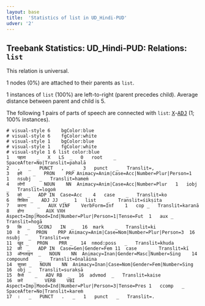 ```yaml
---
layout: base
title:  'Statistics of list in UD_Hindi-PUD'
udver: '2'
---
```


## Treebank Statistics: UD_Hindi-PUD: Relations: `list`

This relation is universal.

1 nodes (0%) are attached to their parents as `list`.

1 instances of `list` (100%) are left-to-right (parent precedes child).
Average distance between parent and child is 5.

The following 1 pairs of parts of speech are connected with `list`: <tt><a href="hi_pud-pos-X.html">X</a></tt>-<tt><a href="hi_pud-pos-ADJ.html">ADJ</a></tt> (1; 100% instances).


~~~ conllu
# visual-style 6	bgColor:blue
# visual-style 6	fgColor:white
# visual-style 1	bgColor:blue
# visual-style 1	fgColor:white
# visual-style 1 6 list	color:blue
1	पहला	_	X	LS	_	0	root	_	SpaceAfter=No|Translit=pahalā
2	,	_	PUNCT	,	_	3	punct	_	Translit=,
3	हमें	_	PRON	PRP	Animacy=Anim|Case=Acc|Number=Plur|Person=1	1	nsubj	_	Translit=hameṁ
4	लोगों	_	NOUN	NN	Animacy=Anim|Case=Acc|Number=Plur	1	iobj	_	Translit=logoṁ
5	को	_	ADP	IN	Case=Acc	4	case	_	Translit=ko
6	शिक्षित	_	ADJ	JJ	_	1	list	_	Translit=śikṣita
7	करना	_	AUX	VINF	VerbForm=Inf	1	cop	_	Translit=karanā
8	होगा	_	AUX	VXH	Aspect=Imp|Mood=Ind|Number=Plur|Person=1|Tense=Fut	1	aux	_	Translit=hogā
9	कि	_	SCONJ	IN	_	16	mark	_	Translit=ki
10	वे	_	PRON	PRP	Animacy=Anim|Case=Nom|Number=Plur|Person=3	16	nsubj	_	Translit=ve
11	खुद	_	PRON	PRR	_	14	nmod:poss	_	Translit=khuda
12	की	_	ADP	IN	Case=Gen|Gender=Fem	11	case	_	Translit=kī
13	ऑनलाइन	_	NOUN	NN	Animacy=Inan|Gender=Masc|Number=Sing	14	compound	_	Translit=ônalāina
14	सुरक्षा	_	NOUN	NN	Animacy=Inan|Case=Nom|Gender=Fem|Number=Sing	16	obj	_	Translit=surakṣā
15	कैसे	_	ADV	RB	_	16	advmod	_	Translit=kaise
16	करें	_	VERB	VBI	Aspect=Imp|Mood=Ind|Number=Plur|Person=3|Tense=Pres	1	ccomp	_	SpaceAfter=No|Translit=kareṁ
17	।	_	PUNCT	.	_	1	punct	_	Translit=.

~~~


